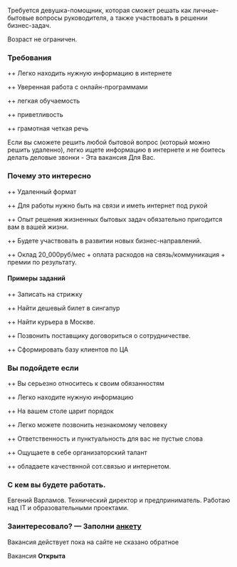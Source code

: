 
Требуется девушка-помощник, которая
сможет решать как личные-бытовые вопросы руководителя, а также
участвовать в решении бизнес-задач.

Возраст не ограничен.

### Требования


++ Легко находить нужную информацию в интернете

++ Уверенная работа с онлайн-программами

++ легкая обучаемость

++ приветливость

++ грамотная четкая речь

Если вы сможете решить любой бытовой вопрос (который можно решить удаленно), 
легко ищете информацию в интернете
и не боитесь делать деловые звонки - Эта вакансия Для Вас.
 
### Почему это интересно

++ Удаленный формат

++ Для работы нужно быть на связи и иметь интернет под рукой 

++ Опыт решения жизненных бытовых задач обязательно пригодится вам в вашей жизни.

++ Будете участвовать в развитии новых бизнес-направлений.

++ Оклад 20_000руб/мес + оплата расходов на связь/коммуникация + премии по результату.

#### Примеры заданий 

++ Записать на стрижку

++ Найти дешевый билет в сингапур

++ Найти курьера в Москве.

++ Позвонить поставщику договориться о сотрудничестве.

++ Сформировать базу клиентов по ЦА

### Вы подойдете если

++ Вы серьезно относитесь к своим обязанностям

++ Легко находите нужную информацию

++ На вашем столе царит порядок

++ Легко можете позвонить незнакомому человекy

++ Ответственность и пунктуальность для вас не пустые слова

++ Ощущаете в себе организаторский талант

++ обладаете качествнной сот.связью и интернетом.

### С кем вы будете работать.

Евгений Варламов. Технический директор и предприниматель.
Работаю над IT и образовательными проектами. 

### Заинтересовало? &mdash; Заполни <a href="http://bit.ly/assistant-vacancy">анкету</a>

Вакансия действует пока на сайте не сказано обратное

Вакансия **Открыта**
